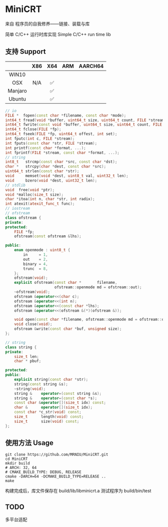 # MiniCRT

来自 程序员的自我修养——链接、装载与库

简单 C/C++ 运行时库实现
Simple C/C++ run time lib

## 支持 Support

|         | X86  | X64  | ARM  | AARCH64 |
| :-----: | :--: | :--: | :--: | :-----: |
|  WIN10  |    |      |      |         |
|   OSX   |  N/A  |  ✅  |      |         |
| Manjaro |     |  ✅  |      |         |
| Ubuntu  |     | ✅ |      |         |



```c++
// io
FILE *  fopen(const char *filename, const char *mode);
int64_t fread(void *buffer, uint64_t size, uint64_t count, FILE *stream);
int64_t fwrite(const void *buffer, uint64_t size, uint64_t count, FILE *stream);
int64_t fclose(FILE *fp);
int64_t fseek(FILE *fp, uint64_t offest, int set);
int fputc(int c, FILE *stream);
int fputs(const char *str, FILE *stream);
int printf(const char *format, ...);
int fprintf(FILE *stream, const char *format, ...);
// string
int8_t   strcmp(const char *src, const char *dst);
char *   strcpy(char *dest, const char *src);
uint64_t strlen(const char *str);
void     memset(void *dest, uint8_t val, uint32_t len);
void     bzero(void *dest, uint32_t len);
// stdlib
void  free(void *ptr);
void *malloc(size_t size);
char *itoa(int n, char *str, int radix);
int atexit(atexit_func_t func);
// iostream
// ofstream
class ofstream {
private:
protected:
    FILE *fp;
    ofstream(const ofstream &lhs);

public:
    enum openmode : uint8_t {
        in     = 1,
        out    = 2,
        binary = 4,
        trunc  = 8,
    };
    ofstream(void);
    explicit ofstream(const char *       filename,
                      ofstream::openmode md = ofstream::out);
    ~ofstream(void);
    ofstream &operator<<(char c);
    ofstream &operator<<(int n);
    ofstream &operator<<(const char *lhs);
    ofstream &operator<<(ofstream &(*)(ofstream &));

    void open(const char *filename, ofstream::openmode md = ofstream::out);
    void close(void);
    ofstream &write(const char *buf, unsigned size);
};

// string
class string {
private:
    size_t len;
    char * pbuf;

protected:
public:
    explicit string(const char *str);
    string(const string &s);
    ~string(void);
    string &    operator=(const string &s);
    string &    operator=(const char *s);
    const char &operator[](size_t idx) const;
    char &      operator[](size_t idx);
    const char *c_str(void) const;
    size_t      length(void) const;
    size_t      size(void) const;
};
```


## 使用方法 Usage

```shell
git clone https://github.com/MRNIU/MiniCRT.git
cd MiniCRT
mkdir build
# ARCH: 32, 64
# CMAKE_BUILD_TYPE: DEBUG, RELEASE
cmake -DARCH=64 -DCMAKE_BUILD_TYPE=RELEASE ..
make
```

构建完成后，库文件保存在 build/lib/libminicrt.a
测试程序为 build/bin/test

## TODO

多平台适配

